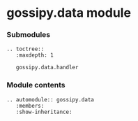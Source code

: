 # gossipy.data module

### Submodules

```{eval-rst}
.. toctree::
   :maxdepth: 1

   gossipy.data.handler
```

### Module contents

```{eval-rst}
.. automodule:: gossipy.data
   :members:
   :show-inheritance:
```
